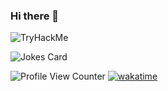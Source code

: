### Hi there 👋 

<!--

Contributors Badge
![Your Repository's Stats](https://contrib.rocks/image?repo=GibzB/Python)

Random Joke Generator
-->
<img src="https://tryhackme-badges.s3.amazonaws.com/rgibesh.png" alt="TryHackMe">

![Jokes Card](https://readme-jokes.vercel.app/api)

![Profile View Counter](https://komarev.com/ghpvc/?username=GibzB)
[![wakatime](https://wakatime.com/badge/user/a9611eba-023d-4156-99b4-1af365292f85.svg)](https://wakatime.com/@a9611eba-023d-4156-99b4-1af365292f85)

<!--START_SECTION:badges-->
<!--END_SECTION:badges-->

<!--
**GibzB/GibzB** is a ✨ _special_ ✨ repository because its `README.md` (this file) appears on your GitHub profile.

Here are some ideas to get you started:

- 🔭 I’m currently working on ...
- 🌱 I’m currently learning ...
- 👯 I’m looking to collaborate on ...
- 🤔 I’m looking for help with ...
- 💬 Ask me about ...
- 📫 How to reach me: ...
- 😄 Pronouns: ...
- ⚡ Fun fact: ...
-->

